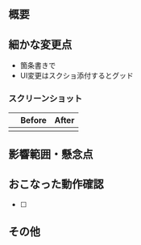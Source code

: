 ## 概要

<!-- レビュアーが理解できるよう、このプルリクの概要と共に、どうしておこなったかの背景が以下に書かれているとグッド -->

## 細かな変更点

<!-- コード自体の変更についてサマリを記載する。レビュアーが「なんで概要に書かれていないこれが変更されたんだろう？」と思わないように説明するのがポイントです -->

- 箇条書きで
- UI変更はスクショ添付するとグッド

### スクリーンショット

<!-- Command + Shift + Control + 4 でスクリーンショットして Command + V でここに貼り付けるのが楽。以下のテーブルは必要に応じて使ってください -->

|       | Before | After |
| :---: | :----: | :---: |
|  |  |  |


## 影響範囲・懸念点

<!-- レビュアーに見てほしい点、影響しそうな機能 -->


## おこなった動作確認

<!-- おこなった動作確認を箇条書きで。大きなUI変更は iOS Safari / Android Chrome での確認もすること -->
* [ ]


## その他

<!-- レビュアーへのメッセージや一言などあれば -->